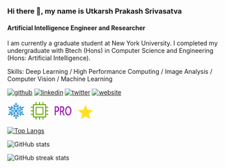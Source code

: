 ### Hi there 👋, my name is Utkarsh Prakash Srivasatva
#### Artificial Intelligence Engineer and Researcher

I am currently a graduate student at New York University. I completed my undergraduate with Btech (Hons) in Computer Science and Engineering (Hons: Artificial Intelligence).


Skills: Deep Learning / High Performance Computing / Image Analysis / Computer Vision / Machine Learning 


[<img src='https://cdn.jsdelivr.net/npm/simple-icons@3.0.1/icons/github.svg' alt='github' height='40'>](https://github.com/utkarsh231)  [<img src='https://cdn.jsdelivr.net/npm/simple-icons@3.0.1/icons/linkedin.svg' alt='linkedin' height='40'>](https://www.linkedin.com/in/https://www.linkedin.com/in/utkarsh-ps//)  [<img src='https://cdn.jsdelivr.net/npm/simple-icons@3.0.1/icons/twitter.svg' alt='twitter' height='40'>](https://twitter.com/https://twitter.com/Utkarsh_ps)  [<img src='https://cdn.jsdelivr.net/npm/simple-icons@3.0.1/icons/icloud.svg' alt='website' height='40'>](http://utkarsh-ps.me/Portfolio/)  

<a href='https://archiveprogram.github.com/'><img src='https://raw.githubusercontent.com/acervenky/animated-github-badges/master/assets/acbadge.gif' width='40' height='40'></a> <a href='https://docs.github.com/en/developers'><img src='https://raw.githubusercontent.com/acervenky/animated-github-badges/master/assets/devbadge.gif' width='40' height='40'></a> <a href='https://github.com/pricing'><img src='https://raw.githubusercontent.com/acervenky/animated-github-badges/master/assets/pro.gif' width='40' height='40'></a> <a href='https://stars.github.com/'><img src='https://raw.githubusercontent.com/acervenky/animated-github-badges/master/assets/starbadge.gif' width='35' height='35'></a> 

[![Top Langs](https://github-readme-stats.vercel.app/api/top-langs/?username=utkarsh231)](https://github.com/anuraghazra/github-readme-stats)

![GitHub stats](https://github-readme-stats.vercel.app/api?username=utkarsh231&show_icons=true&count_private=true)  

![GitHub streak stats](https://github-readme-streak-stats.herokuapp.com/?user=utkarsh231)  

